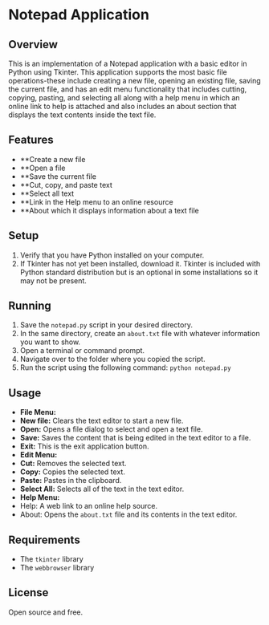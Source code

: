 # Notepad Application

## Overview
This is an implementation of a Notepad application with a basic editor in Python using Tkinter. This application supports the most basic file operations-these include creating a new file, opening an existing file, saving the current file, and has an edit menu functionality that includes cutting, copying, pasting, and selecting all along with a help menu in which an online link to help is attached and also includes an about section that displays the text contents inside the text file.

## Features
 - **Create a new file 
 - **Open a file 
 - **Save the current file 
 - **Cut, copy, and paste text 
 - **Select all text 
 - **Link in the Help menu to an online resource 
 - **About which it displays information about a text file 

## Setup
1. Verify that you have Python installed on your computer.
2. If Tkinter has not yet been installed, download it. Tkinter is included with Python standard distribution but is an optional in some installations so it may not be present.

## Running
1. Save the `notepad.py` script in your desired directory.
2. In the same directory, create an `about.txt` file with whatever information you want to show.
3. Open a terminal or command prompt.
4. Navigate over to the folder where you copied the script.
5. Run the script using the following command: `python notepad.py`

## Usage
  - **File Menu:**
  - **New file:** Clears the text editor to start a new file.
  - **Open:** Opens a file dialog to select and open a text file.
  - **Save:** Saves the content that is being edited in the text editor to a file.
  - **Exit:** This is the exit application button.
  - **Edit Menu:**
  - **Cut:** Removes the selected text.
  - **Copy:** Copies the selected text.
  - **Paste:** Pastes in the clipboard.
  - **Select All:** Selects all of the text in the text editor.
  - **Help Menu:**
  - Help: A web link to an online help source.
  - About: Opens the `about.txt` file and its contents in the text editor.

## Requirements
- The `tkinter` library
- The `webbrowser` library

## License
Open source and free.


